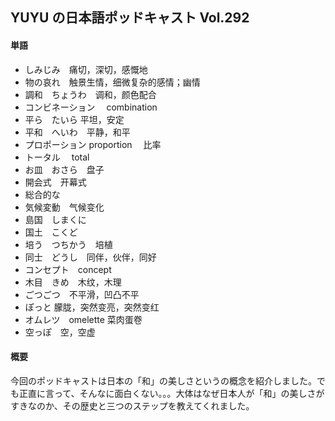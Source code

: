 ## YUYU の日本語ポッドキャスト Vol.292

#### 単語

- しみじみ　痛切，深切，感慨地
- 物の哀れ　触景生情，细微复杂的感情；幽情
- 調和　ちょうわ　调和，颜色配合
- コンビネーション　 combination
- 平ら　たいら 平坦，安定
- 平和　へいわ　平静，和平
- プロポーション proportion 　比率
- トータル　 total
- お皿　おさら　盘子
- 開会式　开幕式
- 総合的な
- 気候変動　气候变化
- 島国　しまくに
- 国土　こくど
- 培う　つちかう　培植
- 同士　どうし　同伴，伙伴，同好
- コンセプト　concept
- 木目　きめ　木纹，木理
- ごつごつ　不平滑，凹凸不平
- ぽっと 朦胧，突然变亮，突然变红
- オムレツ　omelette 菜肉蛋卷
- 空っぽ　空，空虚

#### 概要

今回のポッドキャストは日本の「和」の美しさというの概念を紹介しました。でも正直に言って、そんなに面白くない。。。大体はなぜ日本人が「和」の美しさがすきなのか、その歴史と三つのステップを教えてくれました。
